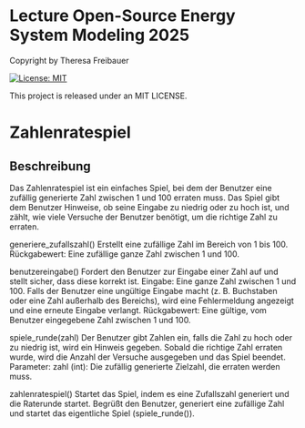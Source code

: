 # Lecture Open-Source Energy System Modeling 2025

Copyright by Theresa Freibauer

[![License: MIT](https://img.shields.io/badge/License-MIT-yellow.svg)](https://opensource.org/licenses/MIT)

This project is released under an MIT LICENSE.

# Zahlenratespiel

## Beschreibung
Das Zahlenratespiel ist ein einfaches Spiel, bei dem der Benutzer eine zufällig generierte Zahl zwischen 1 und 100 erraten muss. Das Spiel gibt dem Benutzer Hinweise, ob seine Eingabe zu niedrig oder zu hoch ist, und zählt, wie viele Versuche der Benutzer benötigt, um die richtige Zahl zu erraten.

generiere_zufallszahl()
Erstellt eine zufällige Zahl im Bereich von 1 bis 100.
Rückgabewert: Eine zufällige ganze Zahl zwischen 1 und 100.

benutzereingabe()
Fordert den Benutzer zur Eingabe einer Zahl auf und stellt sicher, dass diese korrekt ist.
Eingabe: Eine ganze Zahl zwischen 1 und 100.
Falls der Benutzer eine ungültige Eingabe macht (z. B. Buchstaben oder eine Zahl außerhalb des Bereichs), wird eine Fehlermeldung angezeigt und eine erneute Eingabe verlangt.
Rückgabewert: Eine gültige, vom Benutzer eingegebene Zahl zwischen 1 und 100.

spiele_runde(zahl)
Der Benutzer gibt Zahlen ein, falls die Zahl zu hoch oder zu niedrig ist, wird ein Hinweis gegeben.
Sobald die richtige Zahl erraten wurde, wird die Anzahl der Versuche ausgegeben und das Spiel beendet.
Parameter:
zahl (int): Die zufällig generierte Zielzahl, die erraten werden muss.

zahlenratespiel()
Startet das Spiel, indem es eine Zufallszahl generiert und die Raterunde startet.
Begrüßt den Benutzer, generiert eine zufällige Zahl und startet das eigentliche Spiel (spiele_runde()).
